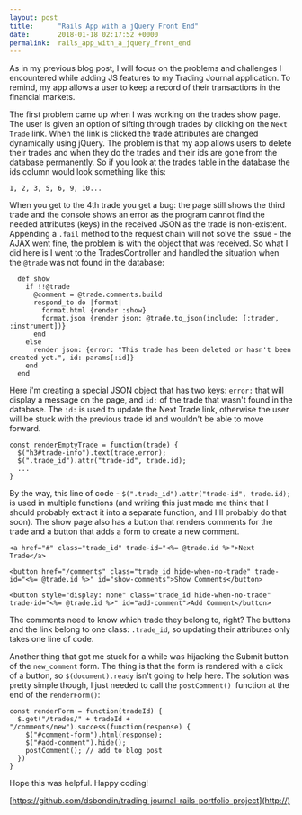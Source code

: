```yaml
---
layout: post
title:      "Rails App with a jQuery Front End"
date:       2018-01-18 02:17:52 +0000
permalink:  rails_app_with_a_jquery_front_end
---
```



As in my previous blog post, I will focus on the problems and challenges I encountered while adding JS features to my Trading Journal application. To remind, my app allows a user to keep a record of their transactions in the financial markets. 

The first problem came up when I was working on the trades show page. The user is given an option of sifting through trades by clicking on the `Next Trade` link. When the link is clicked the trade attributes are changed dynamically using jQuery. The problem is that my app allows users to delete their trades and when they do the trades and their ids are gone from the database permanently. So if you look at the trades table in the database the ids column would look something like this: 

`1, 2, 3, 5, 6, 9, 10...`

When you get to the 4th trade you get a bug: the page still shows the third trade and the console shows an error as the program cannot find the needed attributes (keys) in the received JSON as the trade is non-existent. Appending a `.fail` method to the request chain will not solve the issue  - the AJAX went fine, the problem is with the object that was received. So what I did here is I went to the TradesController and handled the situation when the `@trade` was not found in the database: 

```
  def show
    if !!@trade
      @comment = @trade.comments.build
      respond_to do |format|
        format.html {render :show}
        format.json {render json: @trade.to_json(include: [:trader, :instrument])}
      end
    else
      render json: {error: "This trade has been deleted or hasn't been created yet.", id: params[:id]}
    end
  end
```

Here i'm creating a special JSON object that has two keys: `error:` that will display a message on the page, and `id:` of the trade that wasn't found in the database. The `id:` is used to update the Next Trade link, otherwise the user will be stuck with the previous trade id and wouldn't be able to move forward. 

```
const renderEmptyTrade = function(trade) {
  $("h3#trade-info").text(trade.error);
  $(".trade_id").attr("trade-id", trade.id);
  ...
}
```

By the way, this line of code - `$(".trade_id").attr("trade-id", trade.id);` is used in multiple functions (and writing this just made me think that I should probably extract it into a separate function, and I'll probably do that soon). The show page also has a button that renders comments for the trade and a button that adds a form to create a new comment. 

`<a href="#" class="trade_id" trade-id="<%= @trade.id %>">Next Trade</a>`


`<button href="/comments" class="trade_id hide-when-no-trade" trade-id="<%= @trade.id %>" id="show-comments">Show Comments</button>`


`<button style="display: none" class="trade_id hide-when-no-trade" trade-id="<%= @trade.id %>" id="add-comment">Add Comment</button>`

The comments need to know which trade they belong to, right? The buttons and the link belong to one class: `.trade_id`, so updating their attributes only takes one line of code.  

Another thing that got me stuck for a while was hijacking the Submit button of the `new_comment` form. The thing is that the form is rendered with a click of a button, so `$(document).ready` isn't going to help here. The solution was pretty simple though, I just needed to call the `postComment() `function at the end of the `renderForm()`: 

```
const renderForm = function(tradeId) {
  $.get("/trades/" + tradeId + "/comments/new").success(function(response) {
    $("#comment-form").html(response);
    $("#add-comment").hide();
    postComment(); // add to blog post
  })
}
```

Hope this was helpful. Happy coding! 

[https://github.com/dsbondin/trading-journal-rails-portfolio-project](http://)



